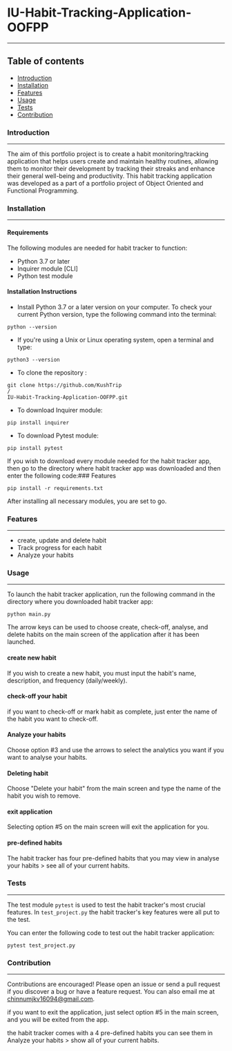 # IU-Habit-Tracking-Application-OOFPP
***
## Table of contents
- [Introduction](#Introduction)
- [Installation](#Installation)
- [Features](#Features)
- [Usage](#Usage)
- [Tests](#Tests)
- [Contribution](#Contribution)

### Introduction
***
The aim of this portfolio project is to create a habit monitoring/tracking application that helps users create and maintain healthy routines, allowing them to monitor their development by tracking their streaks and enhance their general well-being and productivity.
This habit tracking application was developed as a part of a portfolio  project of Object Oriented and Functional Programming.

### Installation
***
#### Requirements
The following modules are needed for habit tracker to function:
- Python 3.7 or later 
- Inquirer module [CLI]
- Python test module

#### Installation Instructions
* Install Python 3.7 or a later version on your computer. To check your current Python version, type the following command into the terminal: 
```commandline
python --version
```
* If you're using a Unix or Linux operating system, open a terminal and type:
```commandline
python3 --version
```
* To clone the repository : 

```commandline
git clone https://github.com/KushTrip
/
IU-Habit-Tracking-Application-OOFPP.git
```
* To download Inquirer module: 
```commandline
pip install inquirer
```
* To download Pytest module:
```commandline
pip install pytest
```
If you wish to download every module needed for the habit tracker app, then go to the directory where habit tracker app was downloaded and then enter the following code:### Features
```commandline
pip install -r requirements.txt
```
After installing all necessary modules, you are set to go.

### Features
***
* create, update and delete habit
* Track progress for each habit
* Analyze your habits

### Usage
***
To launch the habit tracker application, run the following command in the directory where you downloaded habit tracker app:
```commandline
python main.py
```
The arrow keys can be used to choose create, check-off, analyse, and delete habits on the main screen of the application after it has been launched.

#### create new habit
If you wish to create a new habit, you must input the habit's name, description, and frequency (daily/weekly).

#### check-off your habit
if you want to check-off or mark habit as complete, just enter the name of the habit you want to check-off.

#### Analyze your habits
Choose option #3 and use the arrows to select the analytics you want if you want to analyse your habits.

#### Deleting habit
Choose "Delete your habit" from the main screen and type the name of the habit you wish to remove.

#### exit application
Selecting option #5 on the main screen will exit the application for you.

#### pre-defined habits
The habit tracker has four pre-defined habits that you may view in analyse your habits > see all of your current habits.

### Tests
***
The test module ```pytest``` is used to test the habit tracker's most crucial features. In ```test_project.py``` the habit tracker's key features were all put to the test.

You can enter the following code to test out the habit tracker application:
```commandline
pytest test_project.py
```
### Contribution
***
Contributions are encouraged! Please open an issue or send a pull request if you discover a bug or have a feature request. You can also email me at chinnumjkv16094@gmail.com.


if you want to exit the application, just select option #5 in the main screen, and you will be exited from the app.

the habit tracker comes with a 4 pre-defined habits you can see them in Analyze your habits > show all of your current habits.
